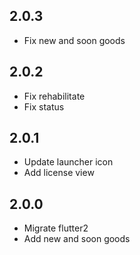 ## 2.0.3
- Fix new and soon goods

## 2.0.2
- Fix rehabilitate
- Fix status

## 2.0.1
- Update launcher icon
- Add license view

## 2.0.0
- Migrate flutter2
- Add new and soon goods
